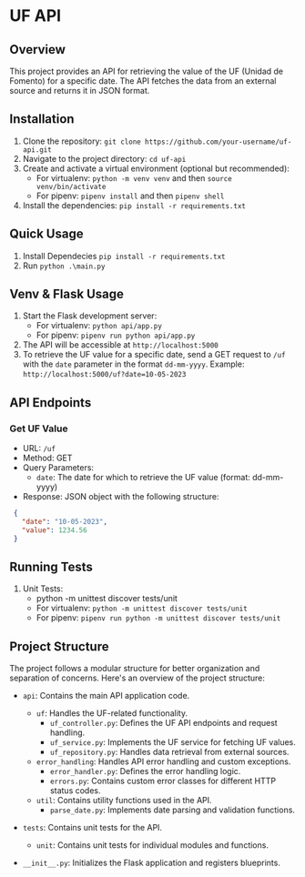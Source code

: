 # UF API

## Overview
This project provides an API for retrieving the value of the UF (Unidad de Fomento) for a specific date. The API fetches the data from an external source and returns it in JSON format.

## Installation
1. Clone the repository: `git clone https://github.com/your-username/uf-api.git`
2. Navigate to the project directory: `cd uf-api`
3. Create and activate a virtual environment (optional but recommended): 
   - For virtualenv: `python -m venv venv` and then `source venv/bin/activate`
   - For pipenv: `pipenv install` and then `pipenv shell`
4. Install the dependencies: `pip install -r requirements.txt`

## Quick Usage
1. Install Dependecies `pip install -r requirements.txt`
2. Run `python .\main.py`

## Venv & Flask Usage
1. Start the Flask development server:
   - For virtualenv: `python api/app.py`
   - For pipenv: `pipenv run python api/app.py`
2. The API will be accessible at `http://localhost:5000`
3. To retrieve the UF value for a specific date, send a GET request to `/uf` with the `date` parameter in the format `dd-mm-yyyy`. Example: `http://localhost:5000/uf?date=10-05-2023`

## API Endpoints

### Get UF Value
- URL: `/uf`
- Method: GET
- Query Parameters:
  - `date`: The date for which to retrieve the UF value (format: dd-mm-yyyy)
- Response: JSON object with the following structure:
 ```json
  {
    "date": "10-05-2023",
    "value": 1234.56
  }
```

## Running Tests
1. Unit Tests:
   - python -m unittest discover tests/unit
   - For virtualenv: `python -m unittest discover tests/unit`
   - For pipenv: `pipenv run python -m unittest discover tests/unit`

## Project Structure
The project follows a modular structure for better organization and separation of concerns. Here's an overview of the project structure:

- `api`: Contains the main API application code.
  - `uf`: Handles the UF-related functionality.
    - `uf_controller.py`: Defines the UF API endpoints and request handling.
    - `uf_service.py`: Implements the UF service for fetching UF values.
    - `uf_repository.py`: Handles data retrieval from external sources.
  - `error_handling`: Handles API error handling and custom exceptions.
    - `error_handler.py`: Defines the error handling logic.
    - `errors.py`: Contains custom error classes for different HTTP status codes.
  - `util`: Contains utility functions used in the API.
    - `parse_date.py`: Implements date parsing and validation functions.

- `tests`: Contains unit tests for the API.
  - `unit`: Contains unit tests for individual modules and functions.

- `__init__.py`: Initializes the Flask application and registers blueprints.
